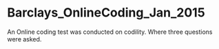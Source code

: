 # Barclays_OnlineCoding_Jan_2015
An Online coding test was conducted on codility. Where three questions were asked.
